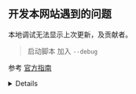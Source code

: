 ## 开发本网站遇到的问题

本地调试无法显示上次更新，及贡献者。
> 启动脚本 加入 `--debug`

参考 [官方指南](https://vuepress-theme-hope.github.io/v2/zh/guide/feature/meta.html)


<details>

主题通过 [`@vuepress/plugin-git`][git] 插件在页面底部显示页面的最后更新时间与贡献者，并提供了“编辑此页”按钮的支持。

主题同时根据侧边栏配置提供上一页和下一页的导航按钮。

<!-- more -->

## 基于 Git 的信息

`vuepress-theme-hope` 通过内置 [`@vuepress/plugin-git`][git] 插件，实现了页面创建时间、最后更新时间与贡献者的自动生成。

插件会通过页面文件最后一次 `git` 提交的 UNIX 时间戳 (ms) 来自动生成页面创建时间和最后更新时间，同时根据提交记录生成贡献者。

主题将以合适的日期格式将最后更新时间显示在每一页的底部，同时显示该页面所有贡献者。

::: tip

主题会使用 `Date.toLocaleString(pageLang)` 自动根据当前语言，本地化最后更新时间的表述文字。

:::

::: warning 使用注意事项

由于最后更新时间是基于 `git` 的, 所以你只能在一个基于 `git` 的项目中启用它。此外，由于使用的时间戳来自 git commit，因此它将仅在给定页的第一次提交之后显示，并且仅在该页面后续提交更改时更新。

:::

::: danger 开发模式默认禁用

由于 `git` 插件对性能有严重影响，所以默认情况下**主题不会在开发模式下启用**。

如有需要，请在主题选项中设置 `plugins.git: true` 或使用 `--debug` 标志运行开发指令。

:::

## 编辑此页链接

你可以通过在主题选项中中设置如下项目，来自动为每个页面生成编辑此页链接:

- `docsRepo`: 文档仓库地址，默认同主题选项中的 `repo`
- `docsDir`: 文档在仓库中的目录，默认为根目录
- `docsBranch`: 文档存放的分值，默认为 `"main"`

## 显示控制

如果你想要全局禁用这些项目的显示，请在主题选项中中，将以下对应项目设置为 `false`。你也可以通过 `YAML front matter` 中设置这些项目来启用/禁用指定页面:

- `lastUpdated`: 是否显示页面最后更新时间
- `contributors`: 是否显示页面贡献者
- `editLink`: 是否展示编辑此页链接

[git]: https://v2.vuepress.vuejs.org/zh/reference/plugin/git.html


</details>